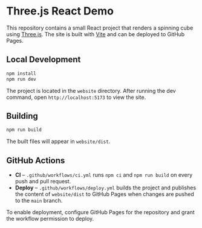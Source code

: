# Three.js React Demo

This repository contains a small React project that renders a spinning cube using [Three.js](https://threejs.org/). The site is built with [Vite](https://vitejs.dev/) and can be deployed to GitHub Pages.

## Local Development

```bash
npm install
npm run dev
```

The project is located in the `website` directory. After running the dev command, open `http://localhost:5173` to view the site.

## Building

```bash
npm run build
```

The built files will appear in `website/dist`.

## GitHub Actions

- **CI** – `.github/workflows/ci.yml` runs `npm ci` and `npm run build` on every push and pull request.
- **Deploy** – `.github/workflows/deploy.yml` builds the project and publishes the content of `website/dist` to GitHub Pages when changes are pushed to the `main` branch.

To enable deployment, configure GitHub Pages for the repository and grant the workflow permission to deploy.
